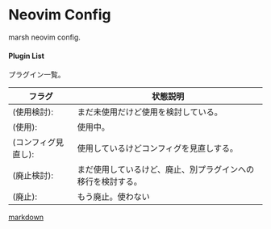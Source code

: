 # Neovim Config

marsh neovim config.  


#### Plugin List

プラグイン一覧。  

| フラグ              | 状態説明                                                     |
| ------------------- | ------------------------------------------------------------ |
| (使用検討):         | まだ未使用だけど使用を検討している。                         |
| (使用):             | 使用中。                                                     |
| (コンフィグ見直し): | 使用しているけどコンフィグを見直しする。                     |
| (廃止検討):         | まだ使用しているけど、廃止、別プラグインへの移行を検討する。 |
| (廃止):             | もう廃止。使わない                                           |


[markdown](./doc/markdown.md)





